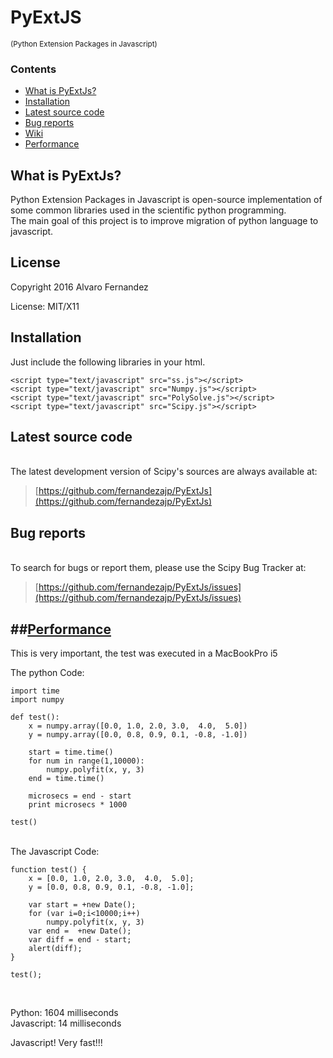 PyExtJS
=======
<sup>(Python Extension Packages in Javascript)</sup>  

### Contents  

- <a href="#what-is-pyextjs">What is PyExtJs?</a>
- <a href="#installation">Installation</a>
- <a href="#sourcecode">Latest source code</a>
- <a href="#bugs">Bug reports</a>
- <a href="./Wiki">Wiki</a>
- <a href="#performance">Performance</a>

## <a id="what-is-pyextjs">What is PyExtJs?</a>

Python Extension Packages in Javascript is open-source implementation of some common libraries used
in the scientific python programming.  
The main goal of this project is to improve migration of
python language to javascript.

## License

Copyright 2016 Alvaro Fernandez  

License: MIT/X11  

## <a id="installation">Installation</a>

Just include the following libraries in your html.

    <script type="text/javascript" src="ss.js"></script>
    <script type="text/javascript" src="Numpy.js"></script>
    <script type="text/javascript" src="PolySolve.js"></script>
    <script type="text/javascript" src="Scipy.js"></script>

## <a id="sourcecode">Latest source code</a>  

<br>
The latest development version of Scipy's sources are always available at:

> [https://github.com/fernandezajp/PyExtJs](https://github.com/fernandezajp/PyExtJs)

## <a id="bugs">Bug reports</a>  
<br>
To search for bugs or report them, please use the Scipy Bug Tracker at:

> [https://github.com/fernandezajp/PyExtJs/issues](https://github.com/fernandezajp/PyExtJs/issues)
  
##<a href="#performance">Performance</a>
--------------------------------------

This is very important, the test was executed in a MacBookPro i5

The python Code:

    import time
    import numpy

    def test():
        x = numpy.array([0.0, 1.0, 2.0, 3.0,  4.0,  5.0])
        y = numpy.array([0.0, 0.8, 0.9, 0.1, -0.8, -1.0])

        start = time.time()
        for num in range(1,10000):
            numpy.polyfit(x, y, 3)
        end = time.time()

        microsecs = end - start
        print microsecs * 1000

    test()

<br>
The Javascript Code:

    function test() {
        x = [0.0, 1.0, 2.0, 3.0,  4.0,  5.0];
        y = [0.0, 0.8, 0.9, 0.1, -0.8, -1.0];

        var start = +new Date();
        for (var i=0;i<10000;i++)
            numpy.polyfit(x, y, 3)
        var end =  +new Date();
        var diff = end - start;
        alert(diff);
    }

    test();

<br>

Python: 1604 milliseconds  
Javascript: 14 milliseconds

Javascript! Very fast!!!
